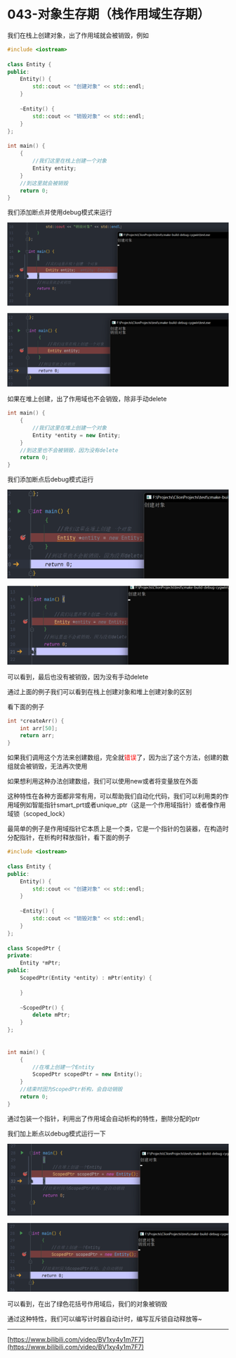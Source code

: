 # 043-对象生存期（栈作用域生存期）

我们在栈上创建对象，出了作用域就会被销毁，例如

```c++
#include <iostream>

class Entity {
public:
    Entity() {
        std::cout << "创建对象" << std::endl;
    }

    ~Entity() {
        std::cout << "销毁对象" << std::endl;
    }
};

int main() {
    {
        //我们这里在栈上创建一个对象
        Entity entity;
    }
    //到这里就会被销毁
    return 0;
}
```

我们添加断点并使用debug模式来运行

![image-20220327213951672](img/image-20220327213951672.png)

![image-20220327214052399](img/image-20220327214052399.png)

如果在堆上创建，出了作用域也不会销毁，除非手动delete

```c++
int main() {
    {
        //我们这里在堆上创建一个对象
        Entity *entity = new Entity;
    }
    //到这里也不会被销毁，因为没有delete
    return 0;
}
```

我们添加断点后debug模式运行

![image-20220327214524212](img/image-20220327214524212.png)

![image-20220327214543666](img/image-20220327214543666.png)

可以看到，最后也没有被销毁，因为没有手动delete

通过上面的例子我们可以看到在栈上创建对象和堆上创建对象的区别

看下面的例子

```c++
int *createArr() {
    int arr[50];
    return arr;
}
```

如果我们调用这个方法来创建数组，完全就<font color="red">错误</font>了，因为出了这个方法，创建的数组就会被销毁，无法再次使用

如果想利用这种办法创建数组，我们可以使用new或者将变量放在外面

这种特性在各种方面都非常有用，可以帮助我们自动化代码，我们可以利用类的作用域例如智能指针smart_prt或者unique_ptr（这是一个作用域指针）或者像作用域锁（scoped_lock）

最简单的例子是作用域指针它本质上是一个类，它是一个指针的包装器，在构造时分配指针，在析构时释放指针，看下面的例子

```c++
#include <iostream>

class Entity {
public:
    Entity() {
        std::cout << "创建对象" << std::endl;
    }

    ~Entity() {
        std::cout << "销毁对象" << std::endl;
    }
};

class ScopedPtr {
private:
    Entity *mPtr;
public:
    ScopedPtr(Entity *entity) : mPtr(entity) {

    }

    ~ScopedPtr() {
        delete mPtr;
    }
};


int main() {
    {
        //在堆上创建一个Entity
        ScopedPtr scopedPtr = new Entity();
    }
    //结束时因为ScopedPtr析构，会自动销毁
    return 0;
}
```

通过包装一个指针，利用出了作用域会自动析构的特性，删除分配的ptr

我们加上断点以debug模式运行一下

![image-20220327220534278](img/image-20220327220534278.png)

![image-20220327220555739](img/image-20220327220555739.png)

可以看到，在出了绿色花括号作用域后，我们的对象被销毁

通过这种特性，我们可以编写计时器自动计时，编写互斥锁自动释放等~

*******

[https://www.bilibili.com/video/BV1xy4y1m7F7](https://www.bilibili.com/video/BV1xy4y1m7F7)